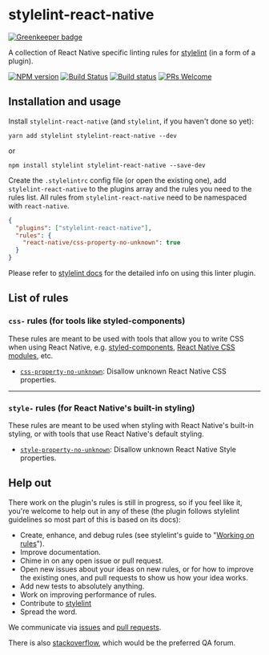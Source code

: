 # stylelint-react-native

[![Greenkeeper badge](https://badges.greenkeeper.io/kristerkari/stylelint-react-native.svg)](https://greenkeeper.io/)

A collection of React Native specific linting rules for [stylelint](https://github.com/stylelint/stylelint) (in a form of a plugin).

[![NPM version](https://img.shields.io/npm/v/stylelint-react-native.svg)](https://www.npmjs.com/package/stylelint-react-native)
[![Build Status](https://travis-ci.org/kristerkari/stylelint-react-native.svg?branch=master)](https://travis-ci.org/kristerkari/stylelint-react-native)
[![Build status](https://ci.appveyor.com/api/projects/status/6rse3dd910c0wiwl/branch/master?svg=true)](https://ci.appveyor.com/project/kristerkari/stylelint-react-native/branch/master)
[![PRs Welcome](https://img.shields.io/badge/PRs-welcome-brightgreen.svg)](https://egghead.io/courses/how-to-contribute-to-an-open-source-project-on-github)

## Installation and usage

Install `stylelint-react-native` (and `stylelint`, if you haven't done so yet):

```
yarn add stylelint stylelint-react-native --dev
```

or

```
npm install stylelint stylelint-react-native --save-dev
```

Create the `.stylelintrc` config file (or open the existing one), add `stylelint-react-native` to the plugins array and the rules you need to the rules list. All rules from `stylelint-react-native` need to be namespaced with `react-native`.

```json
{
  "plugins": ["stylelint-react-native"],
  "rules": {
    "react-native/css-property-no-unknown": true
  }
}
```

Please refer to [stylelint docs](http://stylelint.io/user-guide/) for the detailed info on using this linter plugin.

## List of rules

### `css-` rules (for tools like styled-components)

These rules are meant to be used with tools that allow you to write CSS when using React Native, e.g. [styled-components](https://www.styled-components.com/), [React Native CSS modules](https://github.com/kristerkari/react-native-css-modules), etc.

* [`css-property-no-unknown`](./src/rules/css-property-no-unknown/README.md): Disallow unknown React Native CSS properties.

---

### `style-` rules (for React Native's built-in styling)

These rules are meant to be used when styling with React Native's built-in styling, or with tools that use React Native's default styling.

* [`style-property-no-unknown`](./src/rules/style-property-no-unknown/README.md): Disallow unknown React Native Style properties.

## Help out

There work on the plugin's rules is still in progress, so if you feel like it, you're welcome to help out in any of these (the plugin follows stylelint guidelines so most part of this is based on its docs):

* Create, enhance, and debug rules (see stylelint's guide to "[Working on rules](https://github.com/stylelint/stylelint/blob/master/docs/developer-guide/rules.md)").
* Improve documentation.
* Chime in on any open issue or pull request.
* Open new issues about your ideas on new rules, or for how to improve the existing ones, and pull requests to show us how your idea works.
* Add new tests to absolutely anything.
* Work on improving performance of rules.
* Contribute to [stylelint](https://github.com/stylelint/stylelint)
* Spread the word.

We communicate via [issues](https://github.com/kristerkari/stylelint-react-native/issues) and [pull requests](https://github.com/kristerkari/stylelint-react-native/pulls).

There is also [stackoverflow](http://stackoverflow.com/questions/tagged/stylelint), which would be the preferred QA forum.
